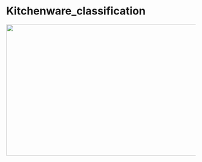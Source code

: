 # Kitchenware_classification

<p align="center">
  <img src="https://upload.wikimedia.org/wikipedia/commons/1/19/Kitchenware.jpg" width="900" height="350">
</p>

